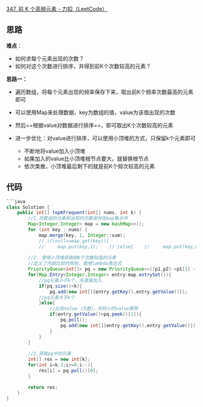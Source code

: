 
[347. 前 K 个高频元素 - 力扣（LeetCode）](https://leetcode.cn/problems/top-k-frequent-elements/description/)

## 思路

**难点**：
- 如何求每个元素出现的次数？
- 如何对这个次数进行排序，并得到前K个次数较高的元素？

**思路一：** 
- 遍历数组，将每个元素出现的频率保存下来，取出前K个频率次数最高的元素即可
- 可以使用Map来处理数据，key为数组的值，value为该值出现的次数
- 然后==根据value对数据进行排序==，即可取出K个次数较高的元素

- 进一步优化：对value进行排序，可以使用小顶堆的方式，只保留k个元素即可
	- 不断地将value加入小顶堆
	- 如果加入的value比小顶堆根节点要大，就替换根节点
	- 依次类推，小顶堆最后剩下的就是前K个频次较高的元素
## 代码

```java
```java
class Solution {
    public int[] topKFrequent(int[] nums, int k) {
		//1.将数组的元素和出现的次数保存在map集合中  
		Map<Integer,Integer> map = new HashMap<>();  
		for (int key : nums) {  
		    map.merge(key, 1, Integer::sum);  
		    // if(null==map.get(key)){  
		    //     map.put(key,1);    // }else{    //     map.put(key,map.get(key)+1);    // }}  
		  
		//2. 使用小顶堆获取前K个次数较高的元素  
		//定义了内部比较的规则，使用lambda表达式  
		PriorityQueue<int[]> pq = new PriorityQueue<>((p1,p2)->p1[1] - p2[1]);  
		for(Map.Entry<Integer,Integer> entry:map.entrySet()){  
		    //pq元素小于k个，先直接加入  
		    if(pq.size()<k){  
		        pq.add(new int[]{entry.getKey(),entry.getValue()});  
		    //pq元素大于k个  
		    }else{  
		        //比较value（次数），将较小的value剔除  
		        if(entry.getValue()>pq.peek()[1]){  
		            pq.poll();  
		            pq.add(new int[]{entry.getKey(),entry.getValue()});  
		        }  
		    }  
		}  
		  
		//3.获取pq中的元素  
		int[] res = new int[k];  
		for(int i=k-1;i>=0;i--){  
		    res[i] = pq.poll()[0];  
		}

        return res;
    }
}
```
```
